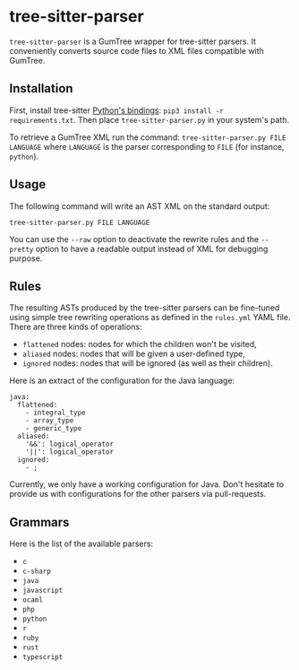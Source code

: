 # tree-sitter-parser

`tree-sitter-parser` is a GumTree wrapper for tree-sitter parsers. It conveniently converts source code files to XML files compatible with GumTree.

## Installation

First, install tree-sitter [Python's bindings](https://github.com/tree-sitter/py-tree-sitter): `pip3 install -r requirements.txt`. Then place `tree-sitter-parser.py` in your system's path.

To retrieve a GumTree XML run the command: `tree-sitter-parser.py FILE LANGUAGE` where `LANGUAGE` is the parser corresponding to `FILE` (for instance, `python`).

## Usage

The following command will write an AST XML on the standard output:

```
tree-sitter-parser.py FILE LANGUAGE
```

You can use the `--raw` option to deactivate the rewrite rules and the `--pretty` option to have a readable output instead of XML for debugging purpose.

## Rules

The resulting ASTs produced by the tree-sitter parsers can be fine-tuned using simple tree rewriting operations as defined in the `rules.yml` YAML file. There are three kinds of operations:
- `flattened` nodes: nodes for which the children won't be visited,
- `aliased` nodes: nodes that will be given a user-defined type,
- `ignored` nodes: nodes that will be ignored (as well as their children).

Here is an extract of the configuration for the Java language:

```
java:
  flattened:
    - integral_type
    - array_type
    - generic_type
  aliased:
    '&&': logical_operator
    '||': logical_operator
  ignored: 
    - ;
```

Currently, we only have a working configuration for Java. Don't hesitate to provide us with configurations for the other parsers via pull-requests.

## Grammars

Here is the list of the available parsers:
- `c`
- `c-sharp`
- `java`
- `javascript`
- `ocaml`
- `php`
- `python`
- `r`
- `ruby`
- `rust`
- `typescript`
